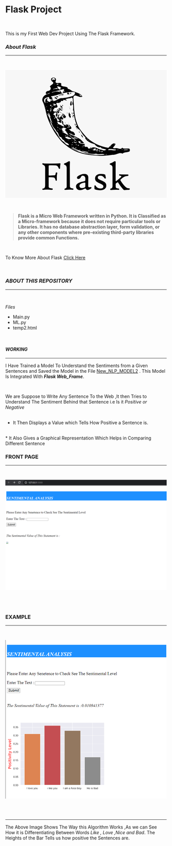 # Flask Project

<br>

This is my First Web Dev Project Using The Flask Framework.

### *About Flask*
***
<br>

![](static/Images/Flask%20Image.png)

<br>


>**Flask is a Micro Web Framework written in Python. It is Classified as a Micro-framework 
>because it does not require particular tools or Libraries. 
It has no database abstraction layer, form validation, or
> any other components where pre-existing third-party 
>libraries provide common Functions.**

<br>

To Know More About Flask [Click Here](https://opensource.com/article/18/4/flask)

<br>

### *ABOUT THIS REPOSITORY*
***
<br>

*Files*
* Main.py
* ML.py
* temp2.html

<br>

#### *WORKING*
***
I Have Trained a Model To Understand the Sentiments from a Given Sentences and 
Saved the Model in the File [New_NLP_MODEL2](New_NLP_MODEL2%20(1).h5) .
This Model Is Integrated With _**Flask Web_Frame**_.


<br>

We are Suppose to Write Any Sentence To the Web ,It then Tries to
Understand The Sentiment Behind that Sentence i.e Is it *Positive or Negative*
<br><br>
* It Then Displays a Value which Tells How Positive a Sentence is.
<br>
* It Also Gives a Graphical Representation Which Helps  in Comparing Different
Sentence 

### FRONT PAGE
***
<br>

![](static/Images/Website.png)

<br><br>

### EXAMPLE 
***
<br>

![](static/Images/Result1.png)

<br><br>
***

The Above Image Shows The Way this Algorithm Works ,As we can
See How it is Differentiating Between Words *Like , Love ,Nice and Bad*.
The Heights of the Bar Tells us how positive the Sentences are.
 